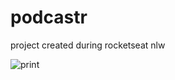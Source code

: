 # podcastr
project created during rocketseat nlw

![print](https://media-exp1.licdn.com/dms/image/C4D22AQFYSWP6StGcOw/feedshare-shrink_2048_1536/0/1619224321220?e=1624492800&v=beta&t=6U8sv0eoRWkf0KLRkg7Ztfn46LIm7lzTeN-KuF9nKIY)
